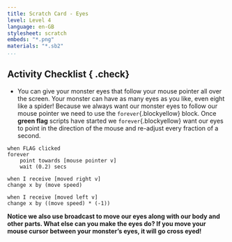 ```yaml
---
title: Scratch Card - Eyes
level: Level 4
language: en-GB
stylesheet: scratch
embeds: "*.png"
materials: "*.sb2"
...
```


## Activity Checklist { .check}

+ You can give your monster eyes that follow your mouse pointer all over the screen. Your monster can have as many eyes as you like, even eight like a spider! Because we always want our monster eyes to follow our mouse pointer we need to use the `forever`{.blockyellow} block. Once **green flag** scripts have started we `forever`{.blockyellow} want our eyes to point in the direction of the mouse and re-adjust every fraction of a second. 

```blocks
when FLAG clicked
forever
	point towards [mouse pointer v]
	wait (0.2) secs

when I receive [moved right v]
change x by (move speed)

when I receive [moved left v]
change x by ((move speed) * (-1))
```

**Notice we also use broadcast to move our eyes along with our body and other parts. What else can you make the eyes do? If you move your mouse cursor between your monster’s eyes, it will go cross eyed!**
